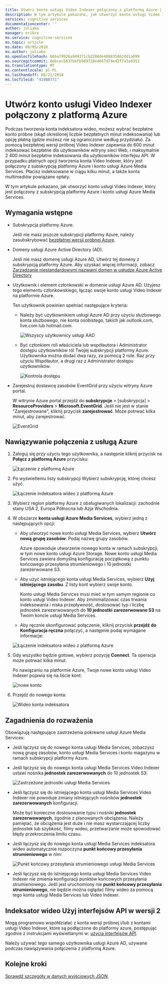 ```yaml
---
title: Utwórz konto usługi Video Indexer połączony z platformą Azure | Dokumentacja firmy Microsoft
description: W tym artykule pokazano, jak utworzyć konto usługi Video Indexer połączony z platformą Azure.
services: cognitive services
documentationcenter: ''
author: juliako
manager: erikre
ms.service: cognitive-services
ms.topic: article
ms.date: 08/05/2018
ms.author: juliako
ms.openlocfilehash: 66ba79926a949371cb2280de408835862dd1a099
ms.sourcegitcommit: 8ebcecb837bbfb989728e4667d74e42f7a3a9352
ms.translationtype: MT
ms.contentlocale: pl-PL
ms.lasthandoff: 08/21/2018
ms.locfileid: "41988771"
---
```

# <a name="create-a-video-indexer-account-connected-to-azure"></a>Utwórz konto usługi Video Indexer połączony z platformą Azure

Podczas tworzenia konta indeksatora wideo, możesz wybrać bezpłatne konto próbne (skąd określonej liczbie bezpłatnych minut indeksowania) lub opcję płatną (gdzie możesz nie są ograniczone według przydziału). Za pomocą bezpłatnej wersji próbnej Video Indexer zapewnia do 600 minut indeksować bezpłatne dla użytkowników witryny sieci Web, i maksymalnie 2 400 minut bezpłatne indeksowania dla użytkowników interfejsu API. W przypadku płatnych opcji tworzenia konta Video Indexer, który jest połączony z subskrypcją platformy Azure i konto usługi Azure Media Services. Płacisz indeksowane w ciągu kilku minut, a także konta multimediów powiązane opłaty. 

W tym artykule pokazano, jak utworzyć konto usługi Video Indexer, który jest połączony z subskrypcją platformy Azure i konto usługi Azure Media Services. 

## <a name="prerequisites"></a>Wymagania wstępne

* Subskrypcja platformy Azure. 

    Jeśli nie masz jeszcze subskrypcji platformy Azure, należy zasubskrybować [bezpłatnej wersji próbnej Azure](https://azure.microsoft.com/free/).

* Domeny usługi Azure Active Directory (AD). 

    Jeśli nie masz domenę usługi Azure AD, Utwórz tej domeny z subskrypcją platformy Azure. Aby uzyskać więcej informacji, zobacz [Zarządzanie niestandardowymi nazwami domen w usłudze Azure Active Directory](../../active-directory/users-groups-roles/domains-manage.md)

* Użytkownik i element członkowski w domenie usługi Azure AD. Użyjesz tego elementu członkowskiego, łącząc swoje konto usługi Video Indexer na platformie Azure.

    Ten użytkownik powinien spełniać następujące kryteria:

    * Należy być użytkownikiem usługi Azure AD przy użyciu służbowego konta służbowego, nie konta osobistego, takich jak outlook.com, live.com lub hotmail.com.
        
        ![Wszyscy użytkownicy usługi AAD](./media/create-account/all-aad-users.png)

    *  Być członkiem roli właściciela lub współautora i Administrator dostępu użytkowników ról Twojej subskrypcji platformy Azure. Użytkownika można dodać dwa razy, za pomocą 2 role. Raz przy użyciu Współautor, a drugi raz z Administrator dostępu użytkowników.

        ![Kontrola dostępu](./media/create-account/access-control-iam.png)

* Zarejestruj dostawcę zasobów EventGrid przy użyciu witryny Azure portal.

    W witrynie Azure portal przejdź do **subskrypcje** > [subskrypcja] > **ResourceProviders** > **Microsoft.EventGrid**. Jeśli nie jest w stanie "Zarejestrowane", kliknij przycisk **zarejestrować**. Może potrwać kilka minut, aby zarejestrować. 

    ![EventGrid](./media/create-account/event-grid.png)

## <a name="connect-to-azure"></a>Nawiązywanie połączenia z usługą Azure

1. Zaloguj się przy użyciu tego użytkownika, a następnie kliknij przycisk na **Połącz z platformą Azure** przycisku:

    ![Łączenie z platformą Azure](./media/create-account/connect-to-azure.png)

2. Po wyświetleniu listy subskrypcji Wybierz subskrypcję, której chcesz użyć. 

    ![Łączenie indeksatora wideo z platformą Azure](./media/create-account/connect-vi-to-azure-subscription.png)

3. Wybierz region platformy Azure z obsługiwanych lokalizacji: zachodnie stany USA 2, Europa Północna lub Azja Wschodnia.
4. W obszarze **konta usługi Azure Media Services**, wybierz jedną z następujących opcji:

    * Aby utworzyć nowe konto usługi Media Services, wybierz **Utwórz nową grupę zasobów**. Podaj nazwę grupy zasobów.

        Azure spowoduje utworzenie nowego konta w ramach subskrypcji, w tym nowe konto usługi Azure Storage. Nowe konto usługi Media Services zawiera domyślną konfigurację początkową z punktu końcowego przesyłania strumieniowego i 10 jednostki zarezerwowane S3.
    * Aby użyć istniejącego konta usługi Media Services, wybierz **Użyj istniejącego zasobu**. Z listy kont wybierz swoje konto.

        Konto usługi Media Services musi mieć w tym samym regionie co konto usługi Video Indexer. Aby zminimalizować czas trwania indeksowania i niska przepływność, dostosować typ i liczbę jednostek zarezerwowanych do **10 jednostki zarezerwowane S3** na Twoim koncie usługi Media Services.
    * Aby ręcznie skonfigurować połączenie, kliknij przycisk **przejdź do Konfiguracja ręczna** połączyć, a następnie podaj wymagane informacje:

    ![Łączenie indeksatora wideo z platformą Azure](./media/create-account/connect-vi-to-azure-subscription-2.png)

5. Gdy wszystko będzie gotowe, wybierz pozycję **Connect**. Ta operacja może potrwać kilka minut. 

    Po nawiązaniu na platformie Azure, Twoje nowe konto usługi Video Indexer pojawia się na liście kont:

    ![nowe konto](./media/create-account/new-account.png)

6. Przejdź do nowego konta: 

    ![Wideo konta indeksatora](./media/create-account/vi-account.png)

## <a name="considerations"></a>Zagadnienia do rozważenia

Obowiązują następujące zastrzeżenia pokrewne usługi Azure Media Services:

* Jeśli łączysz się do nowego konta usługi Media Services, zobaczysz nową grupę zasobów, konto usługi Media Services i konto magazynu w ramach subskrypcji platformy Azure.
* Jeśli łączysz się do nowego konta usługi Media Services Video Indexer ustawi nośnika **jednostek zarezerwowanych** do 10 jednostek S3:

    ![Zastrzeżone jednostki usługi Media Services](./media/create-account/ams-reserved-units.png)

* Jeśli łączysz się do istniejącego konta usługi Media Services Video Indexer nie powoduje zmiany istniejących nośników **jednostek zarezerwowanych** konfiguracji.

    Może być konieczne dostosowanie typu i nośniki **jednostek zarezerwowanych**, zgodnie z planowanych obciążenia. Należy pamiętać, że obciążenia jest duże i nie masz wystarczającej liczby jednostek lub szybkość, filmy wideo, przetwarzanie może spowodować błędy przekroczenia limitu czasu.

* Jeśli łączysz się do nowego konta usługi Media Services indeksatora wideo automatycznie rozpoczyna **punkt końcowy przesyłania strumieniowego** w nim:

    ![Punkt końcowy przesyłania strumieniowego usługi Media Services](./media/create-account/ams-streaming-endpoint.png)

* Jeśli łączysz się do istniejącego konta usługi Media Services Video Indexer nie zmienia konfiguracji punktów końcowych przesyłania strumieniowego. Jeśli jest uruchomiony nie **punkt końcowy przesyłania strumieniowego**, nie będzie można oglądać filmy wideo za pomocą tego konta usługi Media Services lub Video Indexer.

## <a name="use-video-indexer-apis-v2"></a>Indeksator wideo Użyj interfejsów API w wersji 2

Mogą programowo współdziałać z konta wersji próbnej i/lub z kontami usługi Video Indexer, które są podłączone do platformy azure, postępując zgodnie z instrukcjami wyświetlanymi w: [użycia interfejsów API](video-indexer-use-apis.md).

Należy używać tego samego użytkownika usługi Azure AD, używane podczas nawiązywania połączenia z platformą Azure.

## <a name="next-steps"></a>Kolejne kroki

[Sprawdź szczegóły w danych wyjściowych JSON](video-indexer-output-json-v2.md).

